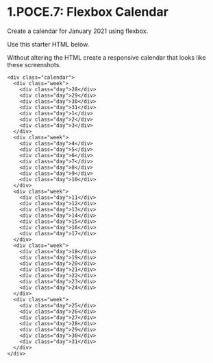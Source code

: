 # 1.POCE.7: Flexbox Calendar

Create a calendar for January 2021 using flexbox.

Use this starter HTML below.

Without altering the HTML create a responsive calendar that looks like these screenshots.



```markup
<div class="calendar">
  <div class="week">
    <div class="day">28</div>
    <div class="day">29</div>
    <div class="day">30</div>
    <div class="day">31</div>
    <div class="day">1</div>
    <div class="day">2</div>
    <div class="day">3</div>
  </div>
  <div class="week">
    <div class="day">4</div>
    <div class="day">5</div>
    <div class="day">6</div>
    <div class="day">7</div>
    <div class="day">8</div>
    <div class="day">9</div>
    <div class="day">10</div>
  </div>
  <div class="week">
    <div class="day">11</div>
    <div class="day">12</div>
    <div class="day">13</div>
    <div class="day">14</div>
    <div class="day">15</div>
    <div class="day">16</div>
    <div class="day">17</div>
  </div>
  <div class="week">
    <div class="day">18</div>
    <div class="day">19</div>
    <div class="day">20</div>
    <div class="day">21</div>
    <div class="day">22</div>
    <div class="day">23</div>
    <div class="day">24</div>
  </div>
  <div class="week">
    <div class="day">25</div>
    <div class="day">26</div>
    <div class="day">27</div>
    <div class="day">28</div>
    <div class="day">29</div>
    <div class="day">30</div>
    <div class="day">31</div>
  </div>
</div>
```



